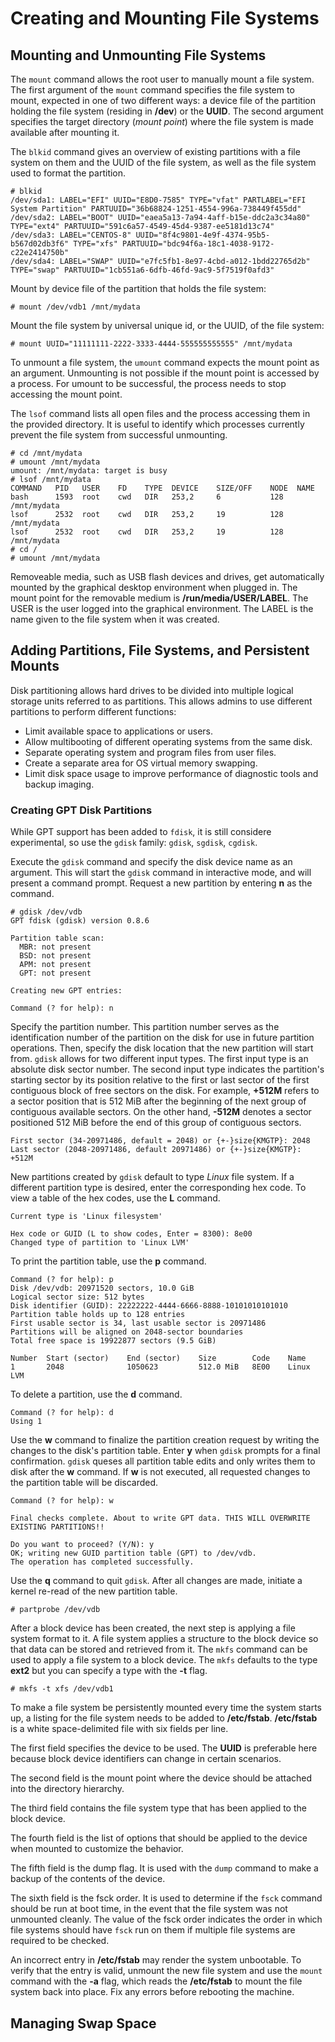 # Creating and Mounting File Systems

## Mounting and Unmounting File Systems

The ```mount``` command allows the root user to manually mount a file system.
 The first argument of the ```mount``` command specifies the file system to 
 mount, expected in one of two different ways: a device file of the partition
 holding the file system (residing in **/dev**) or the __UUID__.  The second 
 argument specifies the target directory (_mount point_) where the file system 
 is made available after mounting it.

The ```blkid``` command gives an overview of existing partitions with a file
 system on them and the UUID of the file system, as well as the file system
 used to format the partition.

```
# blkid
/dev/sda1: LABEL="EFI" UUID="E8D0-7585" TYPE="vfat" PARTLABEL="EFI System Partition" PARTUUID="36b68824-1251-4554-996a-738449f455dd"
/dev/sda2: LABEL="BOOT" UUID="eaea5a13-7a94-4aff-b15e-ddc2a3c34a80" TYPE="ext4" PARTUUID="591c6a57-4549-45d4-9387-ee5181d13c74"
/dev/sda3: LABEL="CENTOS-8" UUID="8f4c9801-4e9f-4374-95b5-b567d02db3f6" TYPE="xfs" PARTUUID="bdc94f6a-18c1-4038-9172-c22e2414750b"
/dev/sda4: LABEL="SWAP" UUID="e7fc5fb1-8e97-4cbd-a012-1bdd22765d2b" TYPE="swap" PARTUUID="1cb551a6-6dfb-46fd-9ac9-5f7519f0afd3"
```

Mount by device file of the partition that holds the file system:

```
# mount /dev/vdb1 /mnt/mydata
```

Mount the file system by universal unique id, or the UUID, of the file system:

```
# mount UUID="11111111-2222-3333-4444-555555555555" /mnt/mydata
```

To unmount a file system, the ```umount``` command expects the mount point as
 an argument. Unmounting is not possible if the mount point is accessed by a
 process. For umount to be successful, the process needs to stop accessing the
 mount point.

The ```lsof``` command lists all open files and the process accessing them in
 the provided directory. It is useful to identify which processes currently
 prevent the file system from successful unmounting.

```
# cd /mnt/mydata
# umount /mnt/mydata
umount: /mnt/mydata: target is busy
# lsof /mnt/mydata
COMMAND   PID   USER    FD    TYPE  DEVICE    SIZE/OFF    NODE  NAME
bash      1593  root    cwd   DIR   253,2     6           128   /mnt/mydata
lsof      2532  root    cwd   DIR   253,2     19          128   /mnt/mydata
lsof      2532  root    cwd   DIR   253,2     19          128   /mnt/mydata
# cd /
# umount /mnt/mydata
```

Removeable media, such as USB flash devices and drives, get automatically
 mounted by the graphical desktop environment when plugged in. The mount point
 for the removable medium is **/run/media/USER/LABEL**. The USER is the user
 logged into the graphical environment. The LABEL is the name given to the
 file system when it was created.

## Adding Partitions, File Systems, and Persistent Mounts

Disk partitioning allows hard drives to be divided into multiple logical storage
 units referred to as partitions. This allows admins to use different partitions
 to perform different functions:

* Limit available space to applications or users.
* Allow multibooting of different operating systems from the same disk.
* Separate operating system and program files from user files.
* Create a separate area for OS virtual memory swapping.
* Limit disk space usage to improve performance of diagnostic tools and backup imaging.

### Creating GPT Disk Partitions

While GPT support has been added to ```fdisk```, it is still considere
 experimental, so use the ```gdisk``` family: ```gdisk```, ```sgdisk```, 
 ```cgdisk```.

Execute the ```gdisk``` command and specify the disk device name as an argument.
 This will start the ```gdisk``` command in interactive mode, and will present
 a command prompt. Request a new partition by entering **n** as the command.

```
# gdisk /dev/vdb
GPT fdisk (gdisk) version 0.8.6

Partition table scan:
  MBR: not present
  BSD: not present
  APM: not present
  GPT: not present

Creating new GPT entries:

Command (? for help): n
```

Specify the partition number. This partition number serves as the identification
 number of the partition on the disk for use in future partition operations.
 Then, specify the disk location that the new partition will start from. 
 ```gdisk``` allows for two different input types. The first input type is an 
 absolute disk sector number. The second input type indicates the partition's
 starting sector by its position relative to the first or last sector of the
 first contiguous block of free sectors on the disk. For example, **+512M**
 refers to a sector position that is 512 MiB after the beginning of the next
 group of contiguous available sectors. On the other hand, **-512M** denotes a
 sector positioned 512 MiB before the end of this group of contiguous sectors.

```
First sector (34-20971486, default = 2048) or {+-}size{KMGTP}: 2048
Last sector (2048-20971486, default 20971486) or {+-}size{KMGTP}: +512M
```

New partitions created by ```gdisk``` default to type _Linux_ file system. If a
 different partition type is desired, enter the corresponding hex code. To view
 a table of the hex codes, use the **L** command. 

```
Current type is 'Linux filesystem'

Hex code or GUID (L to show codes, Enter = 8300): 8e00
Changed type of partition to 'Linux LVM'

```

To print the partition table, use the **p** command. 

```
Command (? for help): p
Disk /dev/vdb: 20971520 sectors, 10.0 GiB
Logical sector size: 512 bytes
Disk identifier (GUID): 22222222-4444-6666-8888-10101010101010
Partition table holds up to 128 entries
First usable sector is 34, last usable sector is 20971486
Partitions will be aligned on 2048-sector boundaries
Total free space is 19922877 sectors (9.5 GiB)

Number  Start (sector)    End (sector)    Size        Code    Name
1       2048              1050623         512.0 MiB   8E00    Linux LVM
```

To delete a partition, use the **d** command.

```
Command (? for help): d
Using 1
```

Use the **w** command to finalize the partition creation request by writing the 
 changes to the disk's partition table. Enter **y** when ```gdisk``` prompts 
 for a final confirmation. ```gdisk``` queses all partition table edits and only
 writes them to disk after the **w** command. If **w** is not executed, all
 requested changes to the partition table will be discarded.

```
Command (? for help): w

Final checks complete. About to write GPT data. THIS WILL OVERWRITE EXISTING PARTITIONS!!

Do you want to proceed? (Y/N): y
OK; writing new GUID partition table (GPT) to /dev/vdb.
The operation has completed successfully.
```

Use the **q** command to quit ```gdisk```.  After all changes are made, 
 initiate a kernel re-read of the new partition table.

```
# partprobe /dev/vdb
```

After a block device has been created, the next step is applying a file system
 format to it. A file system applies a structure to the block device so that
 data can be stored and retrieved from it. The ```mkfs``` command can be used
 to apply a file system to a block device. The ```mkfs``` defaults to the type
 **ext2** but you can specify a type with the **-t** flag.

```
# mkfs -t xfs /dev/vdb1
```

To make a file system be persistently mounted every time the system starts up, 
 a listing for the file system needs to be added to **/etc/fstab**. **/etc/fstab** 
 is a white space-delimited file with six fields per line. 

The first field specifies the device to be used. The **UUID** is preferable here
 because block device identifiers can change in certain scenarios.

The second field is the mount point where the device should be attached into the
 directory hierarchy.

The third field contains the file system type that has been applied to the block
 device.

The fourth field is the list of options that should be applied to the device
 when mounted to customize the behavior.

The fifth field is the dump flag. It is used with the ```dump``` command to make
 a backup of the contents of the device.

The sixth field is the fsck order. It is used to determine if the ```fsck``` 
 command should be run at boot time, in the event that the file system was not 
 unmounted cleanly. The value of the fsck order indicates the order in which 
 file systems should have ```fsck``` run on them if multiple file systems are
 required to be checked.
 
An incorrect entry in **/etc/fstab** may render the system unbootable. To verify
 that the entry is valid, unmount the new file system and use the ```mount```
 command with the **-a** flag, which reads the **/etc/fstab** to mount the file
 system back into place. Fix any errors before rebooting the machine.

## Managing Swap Space
